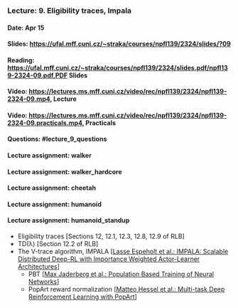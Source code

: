 ### Lecture: 9. Eligibility traces, Impala
#### Date: Apr 15
#### Slides: https://ufal.mff.cuni.cz/~straka/courses/npfl139/2324/slides/?09
#### Reading: https://ufal.mff.cuni.cz/~straka/courses/npfl139/2324/slides.pdf/npfl139-2324-09.pdf,PDF Slides
#### Video: https://lectures.ms.mff.cuni.cz/video/rec/npfl139/2324/npfl139-2324-09.mp4, Lecture
#### Video: https://lectures.ms.mff.cuni.cz/video/rec/npfl139/2324/npfl139-2324-09.practicals.mp4, Practicals
#### Questions: #lecture_9_questions
#### Lecture assignment: walker
#### Lecture assignment: walker_hardcore
#### Lecture assignment: cheetah
#### Lecture assignment: humanoid
#### Lecture assignment: humanoid_standup

- Eligibility traces [Sections 12, 12.1, 12.3, 12.8, 12.9 of RLB]
- TD(λ) [Section 12.2 of RLB]
- The V-trace algorithm, IMPALA [[Lasse Espeholt et al.: IMPALA: Scalable Distributed Deep-RL with Importance Weighted Actor-Learner Architectures](https://arxiv.org/abs/1802.01561)]
  - PBT [[Max Jaderberg et al.: Population Based Training of Neural Networks](https://arxiv.org/abs/1711.09846)]
  - PopArt reward normalization [[Matteo Hessel et al.: Multi-task Deep Reinforcement Learning with PopArt](https://arxiv.org/abs/1809.04474)]
